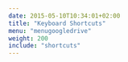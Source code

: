 ```yaml
---
date: 2015-05-10T10:34:01+02:00
title: "Keyboard Shortcuts"
menu: "menugoogledrive"
weight: 200
include: "shortcuts"
---
```

